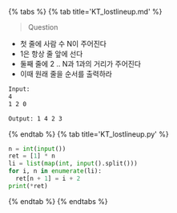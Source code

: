 {% tabs %}
{% tab title='KT_lostlineup.md' %}

> Question

* 첫 줄에 사람 수 N이 주어진다
* 1은 항상 줄 앞에 선다
* 둘째 줄에 2 .. N과 1과의 거리가 주어진다
* 이때 원래 줄을 순서를 출력하라

```txt
Input:
4
1 2 0

Output: 1 4 2 3
```

{% endtab %}
{% tab title='KT_lostlineup.py' %}

```py
n = int(input())
ret = [1] * n
li = list(map(int, input().split()))
for i, n in enumerate(li):
  ret[n + 1] = i + 2
print(*ret)
```

{% endtab %}
{% endtabs %}
